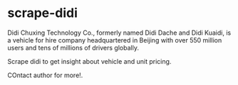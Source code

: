 # scrape-didi

Didi Chuxing Technology Co., formerly named Didi Dache and Didi Kuaidi, is a vehicle for hire company headquartered in Beijing with over 550 million users and tens of millions of drivers globally.

Scrape didi to get insight about vehicle and unit pricing.

COntact author for more!.
